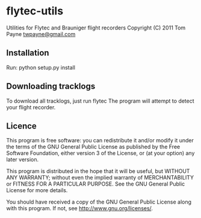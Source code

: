 flytec-utils
============

Utilities for Flytec and Brauniger flight recorders
Copyright (C) 2011  Tom Payne <twpayne@gmail.com>


Installation
------------

Run:
    python setup.py install


Downloading tracklogs
---------------------

To download all tracklogs, just run
    flytec
The program will attempt to detect your flight recorder.


Licence
-------

This program is free software: you can redistribute it and/or modify it under
the terms of the GNU General Public License as published by the Free Software
Foundation, either version 3 of the License, or (at your option) any later
version.

This program is distributed in the hope that it will be useful, but WITHOUT ANY
WARRANTY; without even the implied warranty of MERCHANTABILITY or FITNESS FOR A
PARTICULAR PURPOSE.  See the GNU General Public License for more details.

You should have received a copy of the GNU General Public License along with
this program.  If not, see <http://www.gnu.org/licenses/>.

